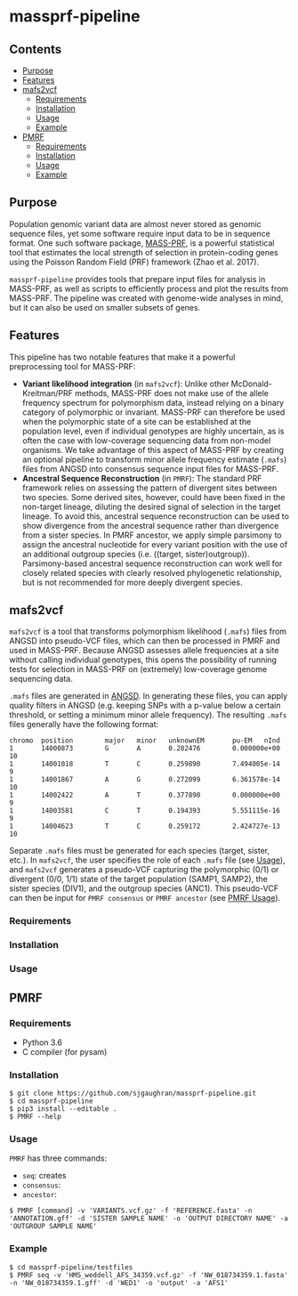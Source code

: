 # massprf-pipeline

## Contents
- [Purpose](#purpose)
- [Features](#features)
- [mafs2vcf](#mafs2vcf)
  * [Requirements](#requirements)
  * [Installation](#installation)
  * [Usage](#usage)
  * [Example](#example)
- [PMRF](#pmrf)
  * [Requirements](#requirements-1)
  * [Installation](#installation-1)
  * [Usage](#usage-1)
  * [Example](#example-1)

## Purpose

Population genomic variant data are almost never stored as genomic sequence files, yet some software require input data to be in sequence format. One such software package, [MASS-PRF](https://github.com/Townsend-Lab-Yale/MASSPRF), is a powerful statistical tool that estimates the local strength of selection in protein-coding genes using the Poisson Random Field (PRF) framework (Zhao et al. 2017).

`massprf-pipeline` provides tools that prepare input files for analysis in MASS-PRF, as well as scripts to efficiently process and plot the results from MASS-PRF. The pipeline was created with genome-wide analyses in mind, but it can also be used on smaller subsets of genes. 

## Features 

This pipeline has two notable features that make it a powerful preprocessing tool for MASS-PRF:
* **Variant likelihood integration** (in `mafs2vcf`): Unlike other McDonald-Kreitman/PRF methods, MASS-PRF does not make use of the allele frequency spectrum for polymorphism data, instead relying on a binary category of polymorphic or invariant. MASS-PRF can therefore be used when the polymorphic state of a site can be established at the population level, even if individual genotypes are highly uncertain, as is often the case with low-coverage sequencing data from non-model organisms. We take advantage of this aspect of MASS-PRF by creating an optional pipeline to transform minor allele frequency estimate (`.mafs`) files from ANGSD into consensus sequence input files for MASS-PRF. 
* **Ancestral Sequence Reconstruction** (in `PMRF`): The standard PRF framework relies on assessing the pattern of divergent sites between two species. Some derived sites, however, could have been fixed in the non-target lineage, diluting the desired signal of selection in the target lineage. To avoid this, ancestral sequence reconstruction can be used to show divergence from the ancestral sequence rather than divergence from a sister species. In PMRF ancestor, we apply simple parsimony to assign the ancestral nucleotide for every variant position with the use of an additional outgroup species (i.e. ((target, sister)outgroup)). Parsimony-based ancestral sequence reconstruction can work well for closely related species with clearly resolved phylogenetic relationship, but is not recommended for more deeply divergent species. 

## mafs2vcf

`mafs2vcf` is a tool that transforms polymorphism likelihood (`.mafs`) files from ANGSD into pseudo-VCF files, which can then be processed in PMRF and used in MASS-PRF. Because ANGSD assesses allele frequencies at a site without calling individual genotypes, this opens the possibility of running tests for selection in MASS-PRF on (extremely) low-coverage genome sequencing data. 

`.mafs` files are generated in [ANGSD](http://www.popgen.dk/angsd/index.php/SNP_calling). In generating these files, you can apply quality filters in ANGSD (e.g. keeping SNPs with a p-value below a certain threshold, or setting a minimum minor allele frequency). The resulting `.mafs` files generally have the following format:

```
chromo  position        major   minor   unknownEM       pu-EM   nInd
1       14000873        G       A       0.282476        0.000000e+00    10
1       14001018        T       C       0.259890        7.494005e-14    9
1       14001867        A       G       0.272099        6.361578e-14    10
1       14002422        A       T       0.377890        0.000000e+00    9
1       14003581        C       T       0.194393        5.551115e-16    9
1       14004623        T       C       0.259172        2.424727e-13    10
```

Separate `.mafs` files must be generated for each species (target, sister, etc.). In `mafs2vcf`, the user specifies the role of each `.mafs` file (see [Usage](#usage)), and `mafs2vcf` generates a pseudo-VCF capturing the polymorphic (0/1) or divergent (0/0, 1/1) state of the target population (SAMP1, SAMP2), the sister species (DIV1), and the outgroup species (ANC1). This pseudo-VCF can then be input for `PMRF consensus` or `PMRF ancestor` (see [PMRF Usage](#usage-1)). 

### Requirements

### Installation

### Usage

## PMRF

### Requirements
- Python 3.6
- C compiler (for pysam)

### Installation
```
$ git clone https://github.com/sjgaughran/massprf-pipeline.git
$ cd massprf-pipeline
$ pip3 install --editable .
$ PMRF --help
```

### Usage
`PMRF` has three commands:
* `seq`: creates
* `consensus`:
* `ancestor`:

```
$ PMRF [command] -v 'VARIANTS.vcf.gz' -f 'REFERENCE.fasta' -n 'ANNOTATION.gff' -d 'SISTER SAMPLE NAME' -o 'OUTPUT DIRECTORY NAME' -a 'OUTGROUP SAMPLE NAME'
```
### Example
```
$ cd massprf-pipeline/testfiles
$ PMRF seq -v 'HMS_weddell_AFS_34359.vcf.gz' -f 'NW_018734359.1.fasta' -n 'NW_018734359.1.gff' -d 'WED1' -o 'output' -a 'AFS1'
```

